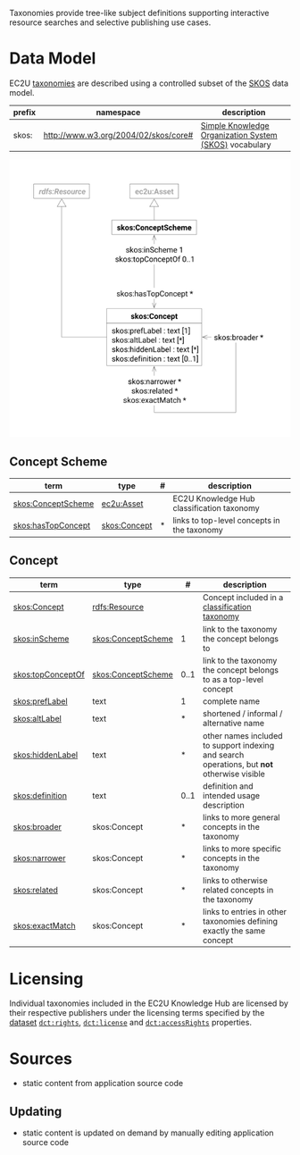 Taxonomies provide tree-like subject definitions supporting interactive
resource searches and selective publishing use cases.

# Data Model

EC2U [taxonomies](https://www.w3.org/TR/skos-primer/) are described using a controlled subset of
the  [SKOS](https://www.w3.org/TR/skos-reference/) data model.

| prefix | namespace                            | description                                                                                     |
|--------|--------------------------------------|-------------------------------------------------------------------------------------------------|
| skos:  | http://www.w3.org/2004/02/skos/core# | [Simple Knowledge Organization System (SKOS)](https://www.w3.org/TR/skos-reference/) vocabulary |

![concept data model](index/concepts.svg#75)

## Concept Scheme

| term                                                              | type                     | # | description                                 |
|-------------------------------------------------------------------|--------------------------|---|---------------------------------------------|
| [skos:ConceptScheme](https://www.w3.org/TR/skos-reference/#L2457) | [ec2u:Asset](assets.md)  |   | EC2U Knowledge Hub classification taxonomy  |
| [skos:hasTopConcept](https://www.w3.org/TR/skos-reference/#L2457) | [skos:Concept](#concept) | * | links to top-level concepts in the taxonomy |

## Concept

| term                                                             | type                                 | #    | description                                                                                   |
|------------------------------------------------------------------|--------------------------------------|------|-----------------------------------------------------------------------------------------------|
| [skos:Concept](https://www.w3.org/TR/skos-reference/#L2039)      | [rdfs:Resource](resources.md)        |      | Concept included in a [classification taxonomy](#conceptscheme)                               |
| [skos:inScheme](https://www.w3.org/TR/skos-reference/#L2457)     | [skos:ConceptScheme](#conceptscheme) | 1    | link to the taxonomy the concept belongs to                                                   |
| [skos:topConceptOf](https://www.w3.org/TR/skos-reference/#L2457) | [skos:ConceptScheme](#conceptscheme) | 0..1 | link to the taxonomy the concept belongs to as a top-level concept                            |
| [skos:prefLabel](https://www.w3.org/TR/skos-reference/#L1304)    | text                                 | 1    | complete name                                                                                 |
| [skos:altLabel](https://www.w3.org/TR/skos-reference/#L1304)     | text                                 | *    | shortened / informal / alternative name                                                       |
| [skos:hiddenLabel](https://www.w3.org/TR/skos-reference/#L1304)  | text                                 | *    | other names included to support indexing and search operations, but **not** otherwise visible |
| [skos:definition](https://www.w3.org/TR/skos-reference/#L1693)   | text                                 | 0..1 | definition and intended usage description                                                     |
| [skos:broader](https://www.w3.org/TR/skos-reference/#L2010)      | skos:Concept                         | *    | links to more general concepts in the taxonomy                                                |
| [skos:narrower](https://www.w3.org/TR/skos-reference/#L2010)     | skos:Concept                         | *    | links to more specific concepts in the taxonomy                                               |
| [skos:related](https://www.w3.org/TR/skos-reference/#L2010)      | skos:Concept                         | *    | links to otherwise related concepts in the taxonomy                                           |
| [skos:exactMatch](https://www.w3.org/TR/skos-reference/#L4138)   | skos:Concept                         | *    | links to entries in other taxonomies defining exactly the same concept                        |

# Licensing

Individual taxonomies included in the EC2U Knowledge Hub are licensed by their respective publishers under the licensing
terms
specified by
the [dataset](./index.md)  [`dct:rights`](https://www.w3.org/TR/vocab-dcat-2/#Property:resource_rights), [`dct:license`](https://www.w3.org/TR/vocab-dcat-2/#Property:resource_license)
and [`dct:accessRights`](https://www.w3.org/TR/vocab-dcat-2/#Property:resource_access_rights) properties.

# Sources

* static content from application source code

## Updating

* static content is updated on demand by manually editing application source code
